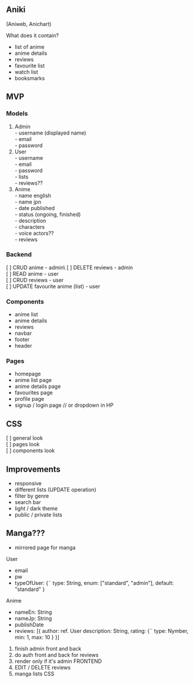 ## Aniki

(Aniweb, Anichart)

What does it contain?
- list of anime
- anime details
- reviews
- favourite list
- watch list
- booksmarks

## MVP

### Models
  1. Admin\
    - username (displayed name)\
    - email\
    - password
  2. User\
    - username\
    - email\
    - password\
    - lists\
    - reviews??
  3. Anime\
    - name english\
    - name jpn\
    - date published\
    - status (ongoing, finished)\
    - description\
    - characters\
    - voice actors??\
    - reviews

### Backend 
  [ ] CRUD anime - admin\ 
  [ ] DELETE reviews - admin\
  [ ] READ anime - user\
  [ ] CRUD reviews - user\
  [ ] UPDATE favourite anime (list) - user
  

### Components
  - anime list
  - anime details
  - reviews
  - navbar
  - footer
  - header 


### Pages
  - homepage
  - anime list page
  - anime details page
  - favourites page
  - profile page
  - signup / login page // or dropdown in HP

## CSS
[ ] general look\
[ ] pages look\
[ ] components look


## Improvements
- responsive
- different lists (UPDATE operation)
- filter by genre
- search bar
- light / dark theme
- public / private lists


## Manga???
- mirrored page for manga





User
- email
- pw
- typeOfUser: {¨
    type: String,
    enum: ["standard", "admin"],
    default: "standard"
}


Anime
- nameEn: String
- nameJp: String
- publishDate
- reviews: [{
    author: ref. User
    description: String,
    rating: {¨
        type: Nymber,
        min: 1,
        max: 10
    }
    }]





1. finish admin front and back
2. do auth front and back for reviews
3. render only if it's admin FRONTEND
4. EDIT / DELETE reviews
5. manga lists
CSS